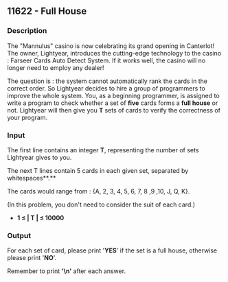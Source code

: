 ## 11622 - Full House

### Description

The "Mannulus" casino is now celebrating its grand opening in Canterlot! The owner, Lightyear, introduces the cutting-edge technology to the casino : Farseer Cards Auto Detect System. If it works well, the casino will no longer need to employ any dealer!

The question is : the system cannot automatically rank the cards in the correct order. So Lightyear decides to hire a group of programmers to improve the whole system. You, as a beginning programmer, is assigned to write a program to check whether a set of **five** cards forms a **full house** or not. Lightyear will then give you **T** sets of cards to verify the correctness of your program.

### Input

The first line contains an integer **T**, representing the number of sets Lightyear gives to you.

The next T lines contain 5 cards in each given set, separated by whitespaces**.**

The cards would range from : {A, 2, 3, 4, 5, 6, 7, 8 ,9 ,10, J, Q, K}.

(In this problem, you don't need to consider the suit of each card.)

- **1 ≤ | T | ≤ 10000**

### Output

For each set of card, please print '**YES**' if the set is a full house, otherwise please print '**NO**'.

Remember to print **'\n'** after each answer.